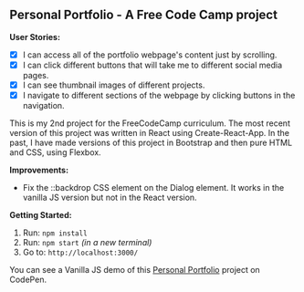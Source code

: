 ## Personal Portfolio -  A Free Code Camp project

**User Stories:**
- [x] I can access all of the portfolio webpage's content just by scrolling.
- [x] I can click different buttons that will take me to different social media pages.
- [x] I can see thumbnail images of different projects.
- [x] I navigate to different sections of the webpage by clicking buttons in the navigation.

This is my 2nd project for the FreeCodeCamp curriculum. The most recent version of this project was written in React using Create-React-App. In the past, I have made versions of this project in Bootstrap and then pure HTML and CSS, using Flexbox.

**Improvements:**
- Fix the ::backdrop CSS element on the Dialog element. It works in the vanilla JS version but not in the React version.

**Getting Started:**
 1. Run: `npm install`
 2. Run: `npm start` _(in a new terminal)_
 3. Go to: `http://localhost:3000/`

You can see a Vanilla JS demo of this [Personal Portfolio](https://codepen.io/Pagey/pen/xLyeNz) project on CodePen.
